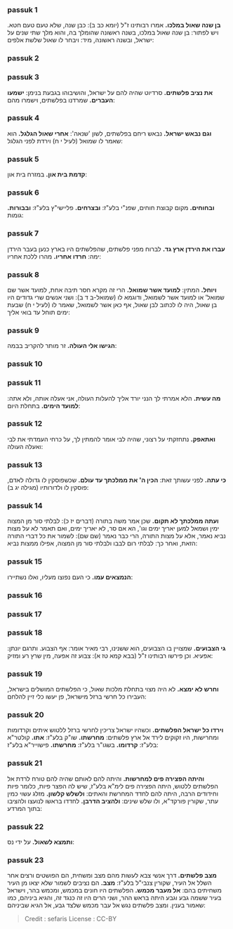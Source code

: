 
### passuk 1
<b>בן שנה שאול במלכו.</b> אמרו רבותינו ז"ל (יומא כב ב): כבן שנה, שלא טעם טעם חטא. ויש לפתור: בן שנה שאול במלכו, בשנה ראשונה שהומלך בה, והוא מלך שתי שנים על ישראל, ובשנה ראשונה, מיד: ויבחר לו שאול שלשת אלפים: 

### passuk 2

### passuk 3
<b>את נציב פלשתים.</b> סרדיוט שהיה להם על ישראל, והושיבוהו בגבעת בנימן: 
<b>ישמעו העברים.</b> שמרדנו בפלשתים, וישמרו מהם:

### passuk 4
<b>וגם נבאש ישראל.</b> נבאש ריחם בפלשתים, לשון 'שנאה': 
<b>אחרי שאול הגלגל.</b> הוא שאמר לו שמואל (לעיל י ח) וירדת לפני הגלגל:

### passuk 5
<b>קדמת בית און.</b> במזרח בית און:

### passuk 6
<b>ובחוחים.</b> מקום קבוצת חוחים, שפנ"י בלע"ז: 
<b>ובצרחים.</b> פליישי"ץ בלע"ז: 
<b>ובבורות.</b> גומות:

### passuk 7
<b>עברו את הירדן ארץ גד.</b> לברוח מפני פלשתים, שהפלשתים היו בארץ כנען בעבר הירדן ימה: 
<b>חרדו אחריו.</b> מהרו ללכת אחריו:

### passuk 8
<b>ויוחל.</b> המתין:
<b>למועד אשר שמואל.</b> הרי זה מקרא חסר תיבה אחת, למועד אשר שם שמואל' או למועד אשר לשמואל, ודוגמא לו (שמואל-ב ד ב): ושני אנשים שרי גדודים היו בן שאול, היה לו לכתוב לבן שאול, אף כאן אשר לשמואל, שאמר לו (לעיל י ח) שבעת ימים תוחל עד בואי אליך:

### passuk 9
<b>הגישו אלי העולה.</b> זר מותר להקריב בבמה:

### passuk 10

### passuk 11
<b>מה עשית.</b> הלא אמרתי לך הנני יורד אליך להעלות העולה, אני אעלה אותה, ולא אתה: 
<b>למועד הימים.</b> בתחלת היום:

### passuk 12
<b>ואתאפק.</b> נתחזקתי על רצוני, שהיה לבי אומר להמתין לך, על כרחי העמדתי את לבי ואעלה העולה:

### passuk 13
<b>כי עתה.</b> לפני עשותך זאת:
<b>הכין ה' את ממלכתך עד עולם.</b> שכשפוסקין לו גדולה לאדם, פוסקין לו ולדורותיו (מגילה יג ב):

### passuk 14
<b>ועתה ממלכתך לא תקום.</b> שכן אמר משה בתורה (דברים יז כ): לבלתי סור מן המצוה ימין ושמאל למען יאריך ימים וגו', הא אם סר, לא יאריך ימים, ואם תאמר לא על מצות נביא נאמר, אלא על מצות התורה, הרי כבר נאמר (שם שם): לשמור את כל דברי התורה הזאת, ואחר כך: לבלתי רום לבבו ולבלתי סור מן המצוה, אפילו ממצות נביא:

### passuk 15
<b>הנמצאים עמו.</b> כי העם נפוצו מעליו, ואלו נשתיירו:

### passuk 16

### passuk 17

### passuk 18
<b>גי הצבועים.</b> שמצויין בו הצבועים, הוא ששנינו, רבי מאיר אומר: אף הצבוע. ותרגם יונתן: אפעיא. וכן פירשו רבותינו ז"ל (בבא קמא טז א): צבוע זה אפעה, מין שרץ רע ומזיק:

### passuk 19
<b>וחרש לא ימצא.</b> לא היה מצוי בתחלת מלכות שאול, כי הפלשתים המושלים בישראל, העבירו כל חרשי ברזל מישראל, פן יעשו כלי זיין להלחם:

### passuk 20
<b>וירדו כל ישראל הפלשתים.</b> וכשהיו ישראל צריכין לחרשי ברזל ללטוש איתים וקרדומות ומחרישות, היו זקוקים לירד אל ארץ פלשתים: 
<b>מחרשתו.</b> שו"ק בלע"ז: 
<b>אתו.</b> קולטר"א בלע"ז: 
<b>קרדומו.</b> בשגו"ר בלע"ז: 
<b>מחרשתו.</b> פישוייר"א בלע"ז:

### passuk 21
<b>והיתה הפצירה פים למחרשות.</b> והיתה להם לאותם שהיה להם טורח לרדת אל הפלשתים ללטוש, היתה הפצירה פים לימ"א בלע"ז, שיש לה הפצר פיות, כלומר פיות וחידודים הרבה, היתה להם לחדד המחרשת והאתים: 
<b>ולשלש קלשון.</b> מזלג עשוי כמין עתר, שקורין פורקד"א, ולו שלש שינים: 
<b>ולהציב הדרבן.</b> לחדדו בראשו לנועצו ולהציבו בתוך המרדע:

### passuk 22
<b>ותמצא לשאול.</b> על ידי נס:

### passuk 23
<b>מצב פלשתים.</b> דרך אנשי צבא לעשות מהם מצב ומשחית, הם הפושטים ורצים אחר השלל אל העיר, שקורין צנבי"ל בלע"ז: 
<b>מצב.</b> הם נציבים לשמור שלא יצאו מן העיר משחיתים בהם:
<b>אל מעבר מכמש.</b> הפלשתים היו חונים במכמש, ומכמש בהר, וישראל בעיר ששמה גבע וגבע היתה בראש ההר, ושני הרים היו זה כנגד זה, והגיא ביניהם, כמו שאמור בענין. ומצב פלשתים נגש אל עבר מכמש שלצד גבע, אל הגיא שביניהם:

>Credit : sefaris
>License : CC-BY
